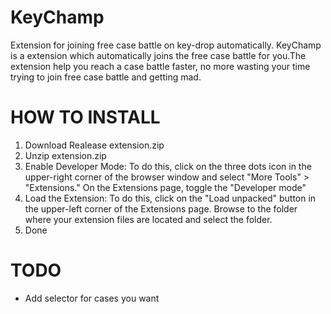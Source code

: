 # KeyChamp

Extension for joining free case battle on key-drop automatically.
KeyChamp is a extension which automatically joins the free case battle for you.The extension help you reach a case battle faster, no more wasting your time trying to join free case battle and getting mad.

# HOW TO INSTALL

1. Download Realease extension.zip
2. Unzip extension.zip
3. Enable Developer Mode: To do this, click on the three dots icon in the upper-right corner of the browser window and select "More Tools" > "Extensions." On the Extensions page, toggle the "Developer mode"
4. Load the Extension: To do this, click on the "Load unpacked" button in the upper-left corner of the Extensions page. Browse to the folder where your extension files are located and select the folder.
5. Done

# TODO

- Add selector for cases you want
